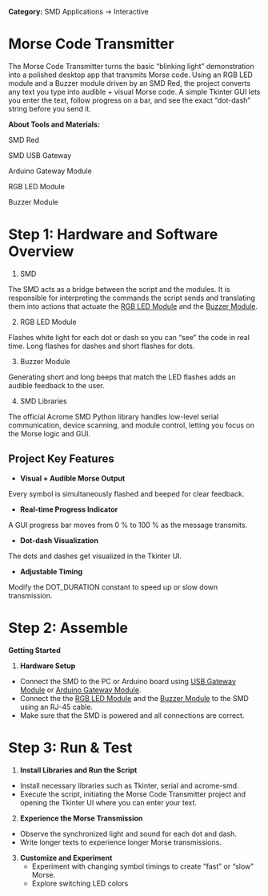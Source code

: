 **Category:** SMD Applications → Interactive

# **Morse Code Transmitter**

The Morse Code Transmitter turns the basic “blinking light” demonstration into a polished desktop app that transmits Morse code. Using an RGB LED module and a Buzzer module driven by an SMD Red, the project converts any text you type into audible \+ visual Morse code. A simple Tkinter GUI lets you enter the text, follow progress on a bar, and see the exact “dot-dash” string before you send it.

**About Tools and Materials:**

SMD Red

SMD USB Gateway

Arduino Gateway Module

RGB LED Module

Buzzer Module

# **Step 1: Hardware and Software Overview**

1. SMD

The SMD acts as a bridge between the script and the modules. It is responsible for interpreting the commands the script sends and translating them into actions that actuate the [RGB LED Module](https://docs.acrome.net/electronics/add-on-modules/rgb-led-module) and the [Buzzer Module](https://docs.acrome.net/electronics/add-on-modules/buzzer-module).

2. RGB LED Module

Flashes white light for each dot or dash so you can “see” the code in real time. Long flashes for dashes and short flashes for dots.

3. Buzzer Module

Generating short and long beeps that match the LED flashes adds an audible feedback to the user.

4. SMD Libraries

The official Acrome SMD Python library handles low-level serial communication, device scanning, and module control, letting you focus on the Morse logic and GUI.

## **Project Key Features**

* **Visual \+ Audible Morse Output**

Every symbol is simultaneously flashed and beeped for clear feedback.

* **Real-time Progress Indicator**

A GUI progress bar moves from 0 % to 100 % as the message transmits.

* **Dot-dash Visualization**

The dots and dashes get visualized in the Tkinter UI. 

* **Adjustable Timing**

Modify the DOT\_DURATION constant to speed up or slow down transmission.

# **Step 2: Assemble**

**Getting Started**

1. **Hardware Setup**  
* Connect the SMD to the PC or Arduino board using [USB Gateway Module](https://acrome.gitbook.io/acrome-smd-docs/electronics/gateway-modules/usb-gateway-module) or [Arduino Gateway Module](https://acrome.gitbook.io/acrome-smd-docs/electronics/gateway-modules/arduino-gateway-module).  
* Connect the the [RGB LED Module](https://docs.acrome.net/electronics/add-on-modules/rgb-led-module) and the [Buzzer Module](https://docs.acrome.net/electronics/add-on-modules/buzzer-module) to the SMD using an RJ-45 cable.  
* Make sure that the SMD is powered and all connections are correct.

# **Step 3: Run & Test**

1. **Install Libraries and Run the Script**  
* Install necessary libraries such as Tkinter, serial and acrome-smd.  
* Execute the script, initiating the Morse Code Transmitter project and opening the Tkinter UI where you can enter your text.  
2. **Experience the Morse Transmission**  
* Observe the synchronized light and sound for each dot and dash.  
* Write longer texts to experience longer Morse transmissions.  
3. **Customize and Experiment**  
   * Experiment with changing symbol timings to create “fast” or “slow” Morse.  
   * Explore switching LED colors

